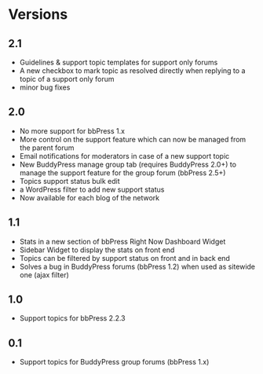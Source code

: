 Versions
========

2.1
---

+ Guidelines & support topic templates for support only forums
+ A new checkbox to mark topic as resolved directly when replying to a topic of a support only forum
+ minor bug fixes

2.0
---

+ No more support for bbPress 1.x
+ More control on the support feature which can now be managed from the parent forum
+ Email notifications for moderators in case of a new support topic
+ New BuddyPress manage group tab (requires BuddyPress 2.0+) to manage the support feature for the group forum (bbPress 2.5+)
+ Topics support status bulk edit
+ a WordPress filter to add new support status
+ Now available for each blog of the network


1.1
---

+ Stats in a new section of bbPress Right Now Dashboard Widget
+ Sidebar Widget to display the stats on front end
+ Topics can be filtered by support status on front and in back end
+ Solves a bug in BuddyPress forums (bbPress 1.2) when used as sitewide one (ajax filter)


1.0
---

+ Support topics for bbPress 2.2.3


0.1
---

+ Support topics for BuddyPress group forums (bbPress 1.x)

